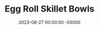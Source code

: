 ---
layout: post
title:  "Egg Roll Skillet Bowls"
date:   2023-08-27 00:00:00 -05000
categories: 
- Recipes
- Ground Meat
permalink: /recipes/egg-roll-bowl
image: /assets/Food/Ground Meat/Egg Roll/egg-roll-cover.jpg
ing: eggroll-ing
facts: eggroll-facts
Prep: 20
Rest: 
Cook: 40
Source1: https://www.theseasonedmom.com/egg-roll-in-a-bowl/
Source2: 
tags: 
- asian
- cabbage
- shredded
- wok
- stir fry
- ground
- turkey
- beef
- gochujang
- soy sauce
- dumpling
- peanut
- sesame
Description: Shredded cabbage makes such a good base for a meal, just like rice or noodles would. These bowls are like a deconstructed version of an egg roll, and they're packed with vegetables and feature a flavorful sauce.
Instructions: 
- You can either buy a bags of shredded cabbage and carrots, or shred them yourself.  I like to cut them into big chunks, pulse them in my food processor, and use that.  It's cheaper and simpler, but you don't get the strips that a mandolin would get you.  Sorry for calling for 17 cups lol, just use a large head of cabbage<br><br>

- Heat a large wok over medium to medium high heat. Add the cabbage, carrots, a pinch of salt, and a drizzle of olive oil<br><br>

- Cover the wok with aluminum foil and cook the vegetables until softened to desired texture<br><br>
- <center><img src="/assets/Food/Ground Meat/Egg Roll/egg-roll-2.jpg" alt="" class="instruction-image"></center>

- Meanwhile, in a large pan or wok, brown the meat with the spices (onion and garlic powder, chili powder, cumin, ginger, pepper, and salt) over medium heat. Mix in soy sauce and gochujang at the end<br><br>
- <center><img src="/assets/Food/Ground Meat/Egg Roll/egg-roll-3.jpg" alt="" class="instruction-image"></center>

- Mix together the sauce in a bowl or glass. Optionally add some peanut butter<br><br>

- Pour the sauce onto the cooked vegetables. Mix in the meat, season to taste with lemon, soy sauce, and salt, and serve<br><br>

- This can also work as a great filling for dumplings. Lightly wet the edges of the wrapper with water, place a small spoonful on the inside, and seal it shut, crimping the edges. Steam in a pan over medium heat until soft, or air fry at 400F until crispy<br><br>
- <center><img src="/assets/Food/Ground Meat/Egg Roll/egg-roll-7.jpg" alt="" class="instruction-image"></center>
---